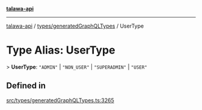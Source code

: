 [**talawa-api**](../../../README.md)

***

[talawa-api](../../../modules.md) / [types/generatedGraphQLTypes](../README.md) / UserType

# Type Alias: UserType

\> **UserType**: `"ADMIN"` \| `"NON_USER"` \| `"SUPERADMIN"` \| `"USER"`

## Defined in

[src/types/generatedGraphQLTypes.ts:3265](https://github.com/PalisadoesFoundation/talawa-api/blob/3a5276aff43f5de4f7fab3ec9683a420dcdc7a06/src/types/generatedGraphQLTypes.ts#L3265)
